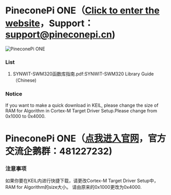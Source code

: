 # PineconePi ONE（[Click to enter the website](http://www.pineconepi.cn)，Support：support@pineconepi.cn)
![PineconePi ONE](https://github.com/pineconepi/PineconePi_ONE/raw/master/Image/Library/Library-Function-download-notice.png)


###  **List** 

1. SYNWIT-SWM320函数库指南.pdf:SYNWIT-SWM320 Library Guide（Chinese)

###  **Notice** 


If you want to make a quick download in KEIL, please change the size of RAM for Algorithm in Cortex-M Target Driver Setup.Please change from 0x1000 to 0x4000.

# PineconePi ONE（[点我进入官网](http://www.pineconepi.cn)，官方交流企鹅群：481227232)


###  **注意事项** 

如果你要在KEIL内进行快捷下载，请更改Cortex-M Target Driver Setup中，RAM for Algorithm的size大小。
请由原来的0x1000更改为0x4000.